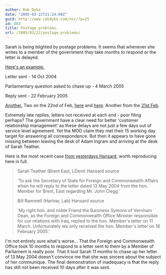 ```yaml
---
author: Rob Dyke
date: "2005-03-22T21:24:00Z"
guid: http://www.robdyke.com/noc/?p=25
id: 683
title: Postage problems.
url: /2005/03/22/postage-problems/
---
```

Sarah is being blighted by postage problems. It seems that whenever she writes to a member of the government they take months to respond or the letter is delayed.

[Here's an example.](http://www.theyworkforyou.com/wrans/?id=2005-03-04.215630.h&s=+speaker%3A11350#g215630.q0)
  
Letter sent - 14 Oct 2004
  
Parliamentary question asked to chase up - 4 March 2005
  
Reply sent - 22 February 2005

[Another.](http://www.theyworkforyou.com/wrans/?id=2005-02-25.217587.h&s=+speaker%3A11350#g217587.q0) Two on the 22nd of Feb, [here](http://www.theyworkforyou.com/wrans/?id=2005-02-22.215632.h&s=+speaker%3A11350#g215632.q0) and [here](http://www.theyworkforyou.com/wrans/?id=2005-02-22.215628.h&s=+speaker%3A11350#g215628.q0). Another from the [21st Feb](http://www.theyworkforyou.com/wrans/?id=2005-02-21.215634.h&s=+speaker%3A11350#g215634.q0).

Extremely late replies, letters not received at each end - poor filing perhaps? The government have a clear need for better 'customer relationship management' as these delays are not just a few days out of service level agreement. Yet the MOD claim they met their 15 working day target for answering all correspondence. But then it appears to have gone missing between leaving the desk of Adam Ingram and arriving at the desk of Sarah Teather.

Here is the most recent case [from yesterdays Hansard](http://www.theyworkforyou.com/wrans/?id=2005-03-21.215631.h&m=1350#g215631.q0), worth reproducing here in full.

> Sarah Teather (Brent East, LDem) Hansard source
> 
> 'To ask the Secretary of State for Foreign and Commonwealth Affairs when he will reply to the letter dated 13 May 2004 from the hon. Member for Brent, East regarding Mr. John Clegg.'
> 
> Bill Rammell (Harlow, Lab) Hansard source
> 
> 'My right hon. and noble Friend the Baroness Symons of Vernham Dean, as the Foreign and Commonwealth Office Minister responsible for our relations with Iraq, replied to the hon. Member's letter on 11 March. Unfortunately we only received the hon. Member's letter on 16 February 2005.'

I'm not entirely sure what's worse... That the Foreign and Commonwealth Office took 10 months to respond to a letter sent to them by a Member of Parliament is really poor. That it tool Sarah 11 months to chase up her letter of 13 May 2004 doesn't convince me that she was sincere about the subject of her communique. The final demonstration of inadequacy is that the reply has still not been received 10 days after it was sent.